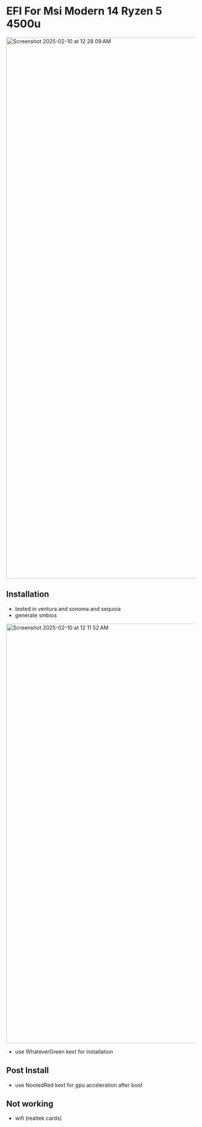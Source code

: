 # EFI For Msi Modern 14 Ryzen 5 4500u 
<img width="1440" alt="Screenshot 2025-02-10 at 12 28 09 AM" src="https://github.com/user-attachments/assets/1e0c42e7-577a-4d36-83f7-8bc4af3ade2e" />

## Installation 
* tested in ventura and sonoma and sequoia 
* generate smbios
<img width="1116" alt="Screenshot 2025-02-10 at 12 11 52 AM" src="https://github.com/user-attachments/assets/520f4ea3-9554-48b2-a514-dc24500228a7" />

* use WhateverGreen kext for installation
## Post Install
* use NootedRed kext for gpu acceleration after boot
## Not working
* wifi (realtek cards) 
